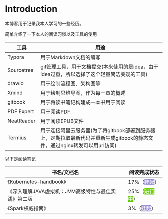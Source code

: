 # Introduction

本博客用于记录我本人学习的一些经历。

简单介绍了一下本人的阅读习惯以及工具的使用

| 工具       | 用途                                                         |
| ---------- | ------------------------------------------------------------ |
| Typora     | 用于Markdown文档的编写                                       |
| Sourcetree | git管理工具，用于文档提交(本来使用的是idea，由于idea过重，所以选择了这个轻量简洁美观的工具) |
| drawio     | 用于绘制流程图、架构图等                                     |
| Xmind      | 用于绘制思维导图，作为每一章的概述                           |
| gitbook    | 用于将读书笔记构建成一本书用于阅读                           |
| PDF Expert | 用于阅读PDF                                                  |
| NeatReader | 用于阅读EPUB文件                                             |
| Termius    | 用于连接阿里云服务器(为了将gitbook部署到服务器上，定期拉取最新代码并重新生成gitbook的静态文件，通过nginx转发可以用url访问) |



以下是阅读笔记

| 书名/文档名                                         | 阅读完成状态                                                 |
| --------------------------------------------------- | ------------------------------------------------------------ |
| 《Kubernetes-handbook》                             | 17%（<span class="badge color-label has-tooltip" style="background-color: #A295D6; color: #FFFFFF" title="" data-container="body" data-original-title="">挂起</span>） |
| 《深入理解JAVA虚拟机：JVM高级特性与最佳实践》第二版 | 25%（<span class="badge color-label has-tooltip" style="background-color: #69D100; color: #FFFFFF" title="" data-container="body">进行中</span>） |
| 《Spark权威指南》                                   | 3%（<span class="badge color-label has-tooltip" style="background-color: #A295D6; color: #FFFFFF" title="" data-container="body" data-original-title="">挂起</span>） |

